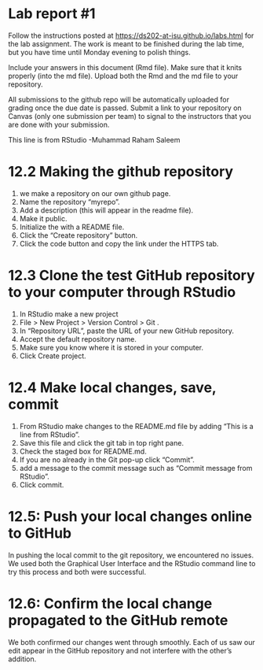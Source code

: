 
<!-- README.md is generated from README.Rmd. Please edit the README.Rmd file -->

# Lab report \#1

Follow the instructions posted at
<https://ds202-at-isu.github.io/labs.html> for the lab assignment. The
work is meant to be finished during the lab time, but you have time
until Monday evening to polish things.

Include your answers in this document (Rmd file). Make sure that it
knits properly (into the md file). Upload both the Rmd and the md file
to your repository.

All submissions to the github repo will be automatically uploaded for
grading once the due date is passed. Submit a link to your repository on
Canvas (only one submission per team) to signal to the instructors that
you are done with your submission.

This line is from RStudio -Muhammad Raham Saleem

# 12.2 Making the github repository

1. we make a repository on our own github page. 
2. Name the repository “myrepo”. 
3. Add a description (this will appear in
the readme file). 
4. Make it public. 
5. Initialize the with a README file. 
6. Click the “Create repository” button. 
7. Click the code button and copy the link under the HTTPS tab.

# 12.3 Clone the test GitHub repository to your computer through RStudio

1.  In RStudio make a new project
2.  File \> New Project \> Version Control \> Git .
3.  In “Repository URL”, paste the URL of your new GitHub repository.
4.  Accept the default repository name.
5.  Make sure you know where it is stored in your computer.
6.  Click Create project.

# 12.4 Make local changes, save, commit

1.  From RStudio make changes to the README.md file by adding “This is a
    line from RStudio”.
2.  Save this file and click the git tab in top right pane.
3.  Check the staged box for README.md.
4.  If you are no already in the Git pop-up click “Commit”.
5.  add a message to the commit message such as “Commit message from
    RStudio”.
6.  Click commit.

# 12.5: Push your local changes online to GitHub

In pushing the local commit to the git repository, we encountered no
issues. We used both the Graphical User Interface and the RStudio
command line to try this process and both were successful.

# 12.6: Confirm the local change propagated to the GitHub remote

We both confirmed our changes went through smoothly. Each of us saw our
edit appear in the GitHub repository and not interfere with the other’s
addition.
